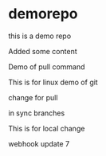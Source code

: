 # demorepo
this is a demo repo

Added some content

Demo of pull command

This is for linux demo of git

change for pull

in sync branches

This is for local change

webhook update 7


